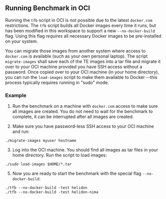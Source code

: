 ## Running Benchmark in OCI

Running the `tfb` script in OCI is not possible due to the latest `docker.com` restrictions. 
The `tfb` script builds all Docker images every time it runs, but has been modified in
this workspace to support a new `--no-docker-build` flag. Using this flag _requires_
all necessary Docker images to be pre-installed on your system.

You can migrate those images from another system where access to `docker.com` is available
(such as your own personal laptop). The script `migrate-images` shall save
each of the TE images into a tar file and migrate it over to your OCI machine provided
you have SSH access without a password. Once  copied over to your OCI machine (in your
home directory), you can run the `load-images` script to make them available to Docker
--this process typically requires running in "sudo" mode. 

### Example

1. Run the benchmark on a machine with `docker.com` access to make sure all images
are created. You do not need to wait for the benchmark to complete, it can be interrupted
after all images are created.

2. Make sure you have password-less SSH access to your OCI machine and run:
```
./migrate-images myuser hostname
```

3. Log into the OCI machine. You should find all images as tar files in your home directory.
Run the script to load images:
```
./sudo load-images $HOME/*.tar
```

5. Now you are ready to start the benchmark with the special flag `--no-docker-build`:
```
./tfb --no-docker-build -test helidon
./tfb --no-docker-build -test helidon-nima
```